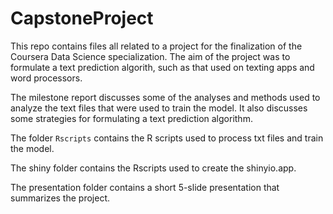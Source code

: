 CapstoneProject
===============
This repo contains files all related to a project for the finalization of the Coursera Data Science specialization. The aim of the project was to formulate a text prediction algorith, such as that used on texting apps and word processors.

The milestone report discusses some of the analyses and methods used to analyze the text files that were used to train the model. It also discusses some strategies for formulating a text prediction algorithm.

The folder `Rscripts` contains the R scripts used to process txt files and train the model.

The shiny folder contains the Rscripts used to create the shinyio.app.

The presentation folder contains a short 5-slide presentation that summarizes the project.
